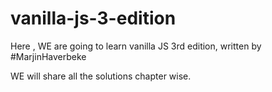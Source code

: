 # vanilla-js-3-edition

Here , WE are going to learn vanilla JS 3rd edition, written by #MarjinHaverbeke 

WE will share all the solutions chapter wise. 
